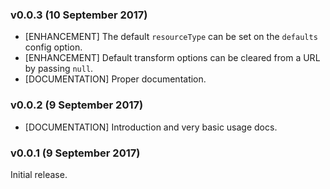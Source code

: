 ### v0.0.3 (10 September 2017)

- [ENHANCEMENT] The default `resourceType` can be set on the `defaults` config option.
- [ENHANCEMENT] Default transform options can be cleared from a URL by passing `null`.
- [DOCUMENTATION] Proper documentation.

### v0.0.2 (9 September 2017)

- [DOCUMENTATION] Introduction and very basic usage docs.

### v0.0.1 (9 September 2017)

Initial release.

